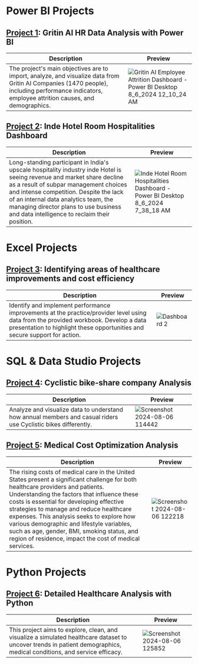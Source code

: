 # Power BI Projects

## [Project 1](https://github.com/kunle1856/Data-Analytics-Portfolio/tree/main/Power%20BI): Gritin AI HR Data Analysis with Power BI
| Description | Preview |
| ----------- | ----- |
| The project's main objectives are to import, analyze, and visualize data from Gritin AI Companies (1470 people), including performance indicators, employee attrition causes, and demographics.  | ![Gritin AI Employee Attrition Dashboard - Power BI Desktop 8_6_2024 12_10_24 AM](https://github.com/user-attachments/assets/2f56e180-7c15-4119-83d7-ebd2b9512739) |



## [Project 2](https://github.com/kunle1856/Data-Analytics-Portfolio/blob/main/Power%20BI/Inde%20Hotel%20Room%20Hospitalities%20Dashboard.pbix): Inde Hotel Room Hospitalities Dashboard

| Description | Preview |
| ----------- | ----- |
| Long-standing participant in India's upscale hospitality industry inde Hotel is seeing revenue and market share decline as a result of subpar management choices and intense competition. Despite the lack of an internal data analytics team, the managing director plans to use business and data intelligence to reclaim their position.  | ![Inde Hotel Room Hospitalities Dashboard - Power BI Desktop 8_6_2024 7_38_18 AM](https://github.com/user-attachments/assets/f4cc688f-8543-419c-a384-0e83b12b5c31)|


# Excel Projects

## [Project 3](https://github.com/kunle1856/Data-Analytics-Portfolio/tree/main/Excel): Identifying areas of healthcare improvements and cost efficiency

| Description | Preview |
| ----------- | ----- |
| Identify and implement performance improvements at the practice/provider level using data from the provided workbook. Develop a data presentation to highlight these opportunities and secure support for action.  | ![Dashboard 2](https://github.com/user-attachments/assets/78c99b5a-31fa-48b0-bf99-daf874fa456f)|


# SQL & Data Studio Projects

## [Project 4](https://github.com/kunle1856/Data-Analytics-Portfolio/tree/main/SQL): Cyclistic bike-share company Analysis

| Description | Preview |
| ----------- | ----- |
| Analyze and visualize data to understand how annual members and casual riders use Cyclistic bikes differently. | ![Screenshot 2024-08-06 114442](https://github.com/user-attachments/assets/801cf369-7225-4374-a97f-4efef6cbf008)|


## [Project 5](https://github.com/kunle1856/Data-Analytics-Portfolio/tree/main/SQL/Medical%20Cost%20Analysis): Medical Cost Optimization Analysis

| Description | Preview |
| ----------- | ----- |
| The rising costs of medical care in the United States present a significant challenge for both healthcare providers and patients. Understanding the factors that influence these costs is essential for developing effective strategies to manage and reduce healthcare expenses. This analysis seeks to explore how various demographic and lifestyle variables, such as age, gender, BMI, smoking status, and region of residence, impact the cost of medical services. | ![Screenshot 2024-08-06 122218](https://github.com/user-attachments/assets/946edf42-ec11-43c9-a81c-d7cc5cc11711)|


# Python Projects

## [Project 6](https://github.com/kunle1856/Data-Analytics-Portfolio/tree/main/Excel): Detailed Healthcare Analysis with Python

| Description | Preview |
| ----------- | ----- |
| This project aims to explore, clean, and visualize a simulated healthcare dataset to uncover trends in patient demographics, medical conditions, and service efficacy.  | ![Screenshot 2024-08-06 125852](https://github.com/user-attachments/assets/ac953e9c-9b41-4561-b343-c043c073a3b2)|









